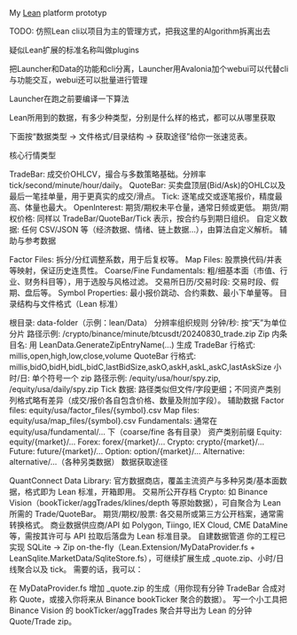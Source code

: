 My [Lean](https://github.com/QuantConnect/Lean) platform prototyp

TODO:
仿照Lean cli以项目为主的管理方式，把我这里的Algorithm拆离出去

疑似Lean扩展的标准名称叫做plugins

把Launcher和Data的功能和cli分离，Launcher用Avalonia加个webui可以代替cli与功能交互，webui还可以批量进行管理

Launcher在跑之前要编译一下算法

Lean所用到的数据，有多少种类型，分别是什么样的格式，都可以从哪里获取


下面按“数据类型 → 文件格式/目录结构 → 获取途径”给你一张速览表。

核心行情类型

TradeBar: 成交价OHLCV，撮合与多数策略基础。分辨率 tick/second/minute/hour/daily。
QuoteBar: 买卖盘顶层(Bid/Ask)的OHLC以及最后一笔挂单量，用于更真实的成交/滑点。
Tick: 逐笔成交或逐笔报价，精度最高、体量也最大。
OpenInterest: 期货/期权未平仓量，通常日频或更低。
期货/期权价格: 同样以 TradeBar/QuoteBar/Tick 表示，按合约与到期日组织。
自定义数据: 任何 CSV/JSON 等（经济数据、情绪、链上数据…），由算法自定义解析。
辅助与参考数据

Factor Files: 拆分/分红调整系数，用于后复权等。
Map Files: 股票换代码/并表等映射，保证历史连贯性。
Coarse/Fine Fundamentals: 粗/细基本面（市值、行业、财务科目等），用于选股与风格过滤。
交易所日历/交易时段: 交易时段、假期、盘后等。
Symbol Properties: 最小报价跳动、合约乘数、最小下单量等。
目录结构与文件格式（Lean 标准）

根目录: data-folder（示例：lean/Data）
分辨率组织规则
分钟/秒: 按“天”为单位分片
路径示例: /crypto/binance/minute/btcusdt/20240830_trade.zip
Zip 内条目名: 用 LeanData.GenerateZipEntryName(...) 生成
TradeBar 行格式: millis,open,high,low,close,volume
QuoteBar 行格式: millis,bidO,bidH,bidL,bidC,lastBidSize,askO,askH,askL,askC,lastAskSize
小时/日: 单个符号一个 zip
路径示例: /equity/usa/hour/spy.zip, /equity/usa/daily/spy.zip
Tick 数据: 路径类似但文件/字段更细；不同资产类别列格式略有差异（成交/报价各自包含价格、数量及附加字段）。
辅助数据
Factor files: equity/usa/factor_files/{symbol}.csv
Map files: equity/usa/map_files/{symbol}.csv
Fundamentals: 通常在 equity/usa/fundamental/... 下（coarse/fine 各有目录）
资产类别前缀
Equity: equity/{market}/...
Forex: forex/{market}/...
Crypto: crypto/{market}/...
Future: future/{market}/...
Option: option/{market}/...
Alternative: alternative/...（各种另类数据）
数据获取途径

QuantConnect Data Library: 官方数据商店，覆盖主流资产与多种另类/基本面数据，格式即为 Lean 标准，开箱即用。
交易所公开存档
Crypto: 如 Binance Vision（bookTicker/aggTrades/klines/depth 等原始数据），可自聚合为 Lean 所需的 Trade/QuoteBar。
期货/期权/股票: 各交易所或第三方公开档案，通常需转换格式。
商业数据供应商/API
如 Polygon, Tiingo, IEX Cloud, CME DataMine 等，需按其许可与 API 拉取后落盘为 Lean 标准目录。
自建数据管道
你的工程已实现 SQLite → Zip on-the-fly（Lean.Extension/MyDataProvider.fs + LeanSqlite.MarketData/SqliteStore.fs），可继续扩展生成 _quote.zip、小时/日线聚合以及 tick。
需要的话，我可以：

在 MyDataProvider.fs 增加 _quote.zip 的生成（用你现有分钟 TradeBar 合成对称 Quote，或接入你将来从 Binance bookTicker 聚合的数据）。
写一个小工具把 Binance Vision 的 bookTicker/aggTrades 聚合并导出为 Lean 的分钟 Quote/Trade zip。